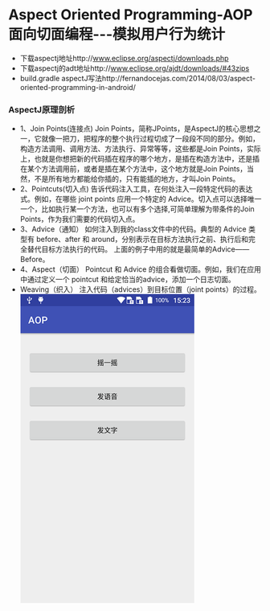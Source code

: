 # Aspect Oriented Programming-AOP面向切面编程---模拟用户行为统计
* 下载aspectj地址http://www.eclipse.org/aspectj/downloads.php
* 下载aspectj的adt地址http://www.eclipse.org/ajdt/downloads/#43zips
* build.gradle aspectJ写法http://fernandocejas.com/2014/08/03/aspect-oriented-programming-in-android/
### AspectJ原理剖析
* 1、Join Points(连接点)
Join Points，简称JPoints，是AspectJ的核心思想之一，它就像一把刀，把程序的整个执行过程切成了一段段不同的部分。例如，构造方法调用、调用方法、方法执行、异常等等，这些都是Join Points，实际上，也就是你想把新的代码插在程序的哪个地方，是插在构造方法中，还是插在某个方法调用前，或者是插在某个方法中，这个地方就是Join Points，当然，不是所有地方都能给你插的，只有能插的地方，才叫Join Points。
* 2、Pointcuts(切入点)
告诉代码注入工具，在何处注入一段特定代码的表达式。例如，在哪些 joint points 应用一个特定的 Advice。切入点可以选择唯一一个，比如执行某一个方法，也可以有多个选择,可简单理解为带条件的Join Points，作为我们需要的代码切入点。
* 3、Advice（通知）
如何注入到我的class文件中的代码。典型的 Advice 类型有 before、after 和 around，分别表示在目标方法执行之前、执行后和完全替代目标方法执行的代码。 上面的例子中用的就是最简单的Advice——Before。
* 4、Aspect（切面）
Pointcut 和 Advice 的组合看做切面。例如，我们在应用中通过定义一个 pointcut 和给定恰当的advice，添加一个日志切面。
* Weaving（织入）
注入代码（advices）到目标位置（joint points）的过程。
![](/screenshot/device-2018-01-06-152358.png)